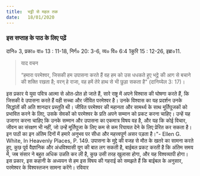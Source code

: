 ```yaml
---
title:  भट्ठी से महल तक
date:   18/01/2020
---
```


### इस सप्ताह के पाठ के लिए पढ़ें
दानि० 3, प्रका० वा० 13 : 11-18, निर्ग० 20: 3-6, व्य० वि० 6:4 1कुरि 15 : 12-26, इब्रा०11.

> <p>याद वचन</p>
> “हमारा परमेश्वर, जिसकी हम उपासना करते हैं वह हम को उस धधकते हुए भट्ठे की आग से बचाने की शक्ति रखता है; वरन् हे राजा, वह हमें तेरे हाथ से भी छुड़ा सकता है" (दानिय्येल 3: 17)।

इस प्रकार ये युवा पवित्र आत्मा से ओत-प्रोत हो जाते हैं, सारे राष्ट्र में अपने विश्वास की घोषणा करते हैं, कि जिसकी वे उपासना करते हैं वही सच्चा और जीवित परमेश्वर है। उनके विश्वास का यह प्रदर्शन उनके सिद्धांतों की अति शानदार प्रस्तुति थी। जीवित परमेश्वर की महानता और सामर्थ्य के साथ मूर्तिपूजकों को प्रभावित करने के लिए, उसके सेवकों को परमेश्वर के प्रति अपने सम्मान को प्रकट करना चाहिए। उन्हें यह उजागर करना चाहिए कि उनके सम्मान और उपासना का एकमात्र विषय वह है, और यह कि कोई विचार, जीवन का संरक्षण भी नहीं, जो उन्हें मूर्तिपूजा के लिए कम से कम रियायत देने के लिए प्रेरित कर सकता है। इन पाठों का इन अंतिम दिनों में हमारे अनुभव पर सीधा और महत्त्वपूर्ण असर पड़ता है।"- Ellen G. White, In Heavenly Places, P. 149. उपासना के मुद्दे की वजह से मौत के खतरे का सामना करते हुए, कुछ पूर्व वैज्ञानिक और अंधविश्वासी युग की बात लग सकती है, बाईबल प्रकट करती है कि अंतिम समय में, जब संसार ने बहुत अधिक उन्नति कर ली है, कुछ उसी तरह खुलासा होगा, और यह विश्वव्यापी होगा। इस प्रकार, इस कहानी के अध्ययन से हम इस विषय की गहराई को समझते हैं कि बाईबल के अनुसार, परमेश्वर के विश्वस्तजन सामना करेंगे। रविवार